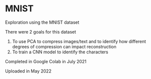 # MNIST
Exploration using the MNIST dataset

There were 2 goals for this dataset

1.  To use PCA to compress images/text and to identify how different degrees of compression can impact reconstruction
2.  To train a CNN model to identify the characters

Completed in Google Colab in July 2021


Uploaded in May 2022
